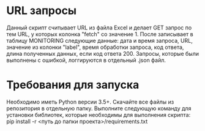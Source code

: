 # URL запросы 
Данный скрипт считывает URL из файла Excel и делает GET запрос по тем URL, у которых колонка "fetch" со значение 1.
После записывает в таблицу MONITORING следующие данные: дата и время запроса, URL, значение из колонки "label", время обработки запроса, код ответа, длина полученных данных, если код ответа 200. Запросы, которые были выполнены с ошибкой, логгируются в отдельный .json файл.

# Требования для запуска
Необходимо иметь Python версии 3.5+. Скачайте все файлы из репозитория в отдельную папку.
Выполните следующую команду для установки библиотек, которые необходимы для выполнения скрипта: 
pip install -r <путь до папки проекта>/requirements.txt
